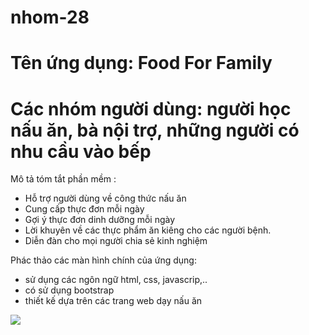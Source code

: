 # nhom-28
# Tên ứng dụng: Food For Family
# Các nhóm người dùng: người học nấu ăn, bà nội trợ, những người có nhu cầu vào bếp
Mô tả tóm tắt phần mềm :
+ Hỗ trợ người dùng về công thức nấu ăn
+ Cung cấp thực đơn mỗi ngày 
+ Gợi ý thực đơn dinh dưỡng mỗi ngày
+ Lời khuyên về các thực phẩm ăn kiêng cho các người bệnh.
+ Diễn đàn cho mọi người chia sẻ kinh nghiệm

Phác thảo các màn hình chính của ứng dụng:
+ sử dụng các ngôn ngữ html, css, javascrip,..
+ có sử dụng bootstrap
+ thiết kế dựa trên các trang web dạy nấu ăn 
<img src="https://www140.lunapic.com/do-not-link-here-use-hosting-instead/154986797080673755?3286741371">
